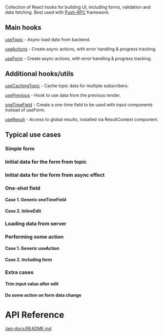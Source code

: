 Collection of React hooks for building UI, including forms, validation and data fetching. 
Best used with [Push-RPC](https://github.com/vasyas/push-rpc) framework.

## Main hooks

[useTopic](./api-docs/README.md#usetopic) - Async load data from backend.

[useActions](./api-docs/README.md#useactions) - Create async actions, with error handling & progress tracking. 

[useForm](./api-docs/README.md#useform) - Create async actions, with error handling & progress tracking.

## Additional hooks/utils

[useCachingTopic](./api-docs/README.md#usecachingtopic) - Cache topic data for multiple subscribers.

[usePrevious](./api-docs/README.md#useprevious) - Hook to use data from the previous render.

[oneTimeField](./api-docs/README.md#onetimefield) - Create a one-time field to be used with input components instead of useForm. 

[useResult](./api-docs/README.md#useresult) - Access to global results, installed via ResultContext component.  

## Typical use cases

### Simple form

### Initial data for the form from topic
### Initial data for the form from async effect 

### One-shot field

#### Case 1. Generic oneTimeField
#### Case 2. InlineEdit

### Loading data from server

### Performing some action

#### Case 1. Generic useAction
#### Case 2. Including form

### Extra cases

#### Trim input value after edit
#### Do some action on form data change 

# API Reference

[/api-docs/README.md](/api-docs/README.md)